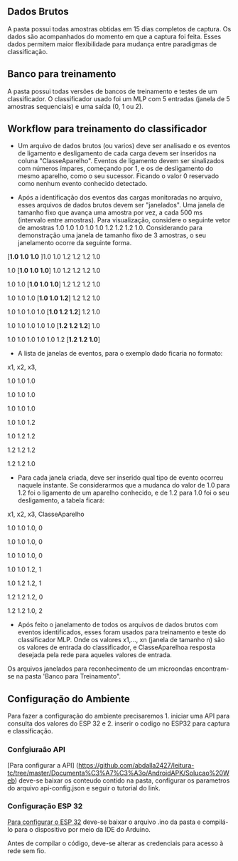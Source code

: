 ## Dados Brutos
A pasta possui todas amostras obtidas em 15 dias completos de captura. Os dados são acompanhados do momento em que a captura foi feita. Esses dados permitem maior flexibilidade para mudança entre paradigmas de classificação.

## Banco para treinamento
A pasta possui todas versões de bancos de treinamento e testes de um classificador. O classificador usado foi um MLP com 5 entradas (janela de 5 amostras sequenciais) e uma saída (0, 1 ou 2).

## Workflow para treinamento do classificador

* Um arquivo de dados brutos (ou varios) deve ser analisado e os eventos de ligamento e desligamento de cada carga devem ser inseridos na coluna "ClasseAparelho". Eventos de ligamento devem ser sinalizados com números ímpares, começando por 1, e os de desligamento do mesmo aparelho, como o seu sucessor. Ficando o valor 0 reservado como nenhum evento conhecido detectado.

* Após a identificação dos eventos das cargas monitoradas no arquivo, esses arquivos de dados brutos devem ser "janelados". Uma janela de tamanho fixo que avança uma amostra por vez, a cada 500 ms (intervalo entre amostras). Para visualização, considere o seguinte vetor de amostras 1.0 1.0 1.0 1.0 1.0 1.2 1.2 1.2 1.0. Considerando para demonstração uma janela de tamanho fixo de 3 amostras, o seu janelamento ocorre da seguinte forma.

[__1.0 1.0 1.0__ ]1.0 1.0 1.2 1.2 1.2 1.0

1.0 [__1.0 1.0 1.0__] 1.0 1.2 1.2 1.2 1.0

1.0 1.0 [__1.0 1.0 1.0__] 1.2 1.2 1.2 1.0

1.0 1.0 1.0 [__1.0 1.0 1.2__] 1.2 1.2 1.0

1.0 1.0 1.0 1.0 [__1.0 1.2 1.2__] 1.2 1.0

1.0 1.0 1.0 1.0 1.0 [__1.2 1.2 1.2__] 1.0

1.0 1.0 1.0 1.0 1.0 1.2 [__1.2 1.2 1.0__]

* A lista de janelas de eventos, para o exemplo dado ficaria no formato:

x1, x2, x3,

1.0 1.0 1.0

1.0 1.0 1.0

1.0 1.0 1.0

1.0 1.0 1.2

1.0 1.2 1.2

1.2 1.2 1.2

1.2 1.2 1.0

* Para cada janela criada, deve ser inserido qual tipo de evento ocorreu naquele instante. Se considerarmos que a mudanca do valor de 1.0 para 1.2 foi o ligamento de um aparelho conhecido, e de 1.2 para 1.0 foi o seu desligamento, a tabela ficará:

x1, x2, x3, ClasseAparelho

1.0 1.0 1.0, 0

1.0 1.0 1.0, 0

1.0 1.0 1.0, 0

1.0 1.0 1.2, 1

1.0 1.2 1.2, 1

1.2 1.2 1.2, 0

1.2 1.2 1.0, 2


* Após feito o janelamento de todos os arquivos de dados brutos com eventos identificados, esses foram usados para treinamento e teste do classificador MLP. Onde os valores x1,..., xn  (janela de tamanho n) são os valores de entrada do classificador, e ClasseAparelhoa resposta desejada pela rede para aqueles valores de entrada.

Os arquivos janelados para reconhecimento de um microondas encontram-se na pasta 'Banco para Treinamento".

## Configuração do Ambiente

Para fazer a configuração do ambiente precisaremos 1. iniciar uma API para consulta dos valores do ESP 32 e 2. inserir o codigo no ESP32 para captura e classificação.

### Confgiuraão API

[Para configurar a API] (https://github.com/abdalla2427/leitura-tc/tree/master/Documenta%C3%A7%C3%A3o/AndroidAPK/Solucao%20Web) deve-se baixar os conteudo contido na pasta, configurar os parametros do arquivo api-config.json e seguir o tutorial do link.

### Configuração ESP 32
[Para configurar o ESP 32](https://github.com/abdalla2427/leitura-tc/tree/master/Documenta%C3%A7%C3%A3o/ESP32AnalogReadTimerwifi_06ago2020) deve-se baixar o arquivo .ino da pasta e compilá-lo para o dispositivo por meio da IDE do Arduino.

Antes de compilar o código, deve-se alterar as credenciais para acesso à rede sem fio.

